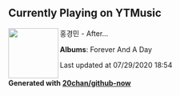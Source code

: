## Currently Playing on YTMusic

[<img align="left" width="100" src="https://lh3.googleusercontent.com/S1Y6U_uVWXt4YMxng2CaZ2Kyz3GvaP5WPTOxtVssoSozfG1eDM865ONUHyqNOr88h-_d35vMZIxsFpGM">](https://music.youtube.com/channel/UCKxlMavIvMyCK9gMO31n8ag)

홍경민 - After…

**Albums**: Forever And A Day

Last updated at 07/29/2020 18:54

#### Generated with [20chan/github-now](https://github.com/20chan/github-now)


<!--
**20chan/20chan** is a ✨ _special_ ✨ repository because its `README.md` (this file) appears on your GitHub profile.

Here are some ideas to get you started:

- 🔭 I’m currently working on ...
- 🌱 I’m currently learning ...
- 👯 I’m looking to collaborate on ...
- 🤔 I’m looking for help with ...
- 💬 Ask me about ...
- 📫 How to reach me: ...
- 😄 Pronouns: ...
- ⚡ Fun fact: ...
-->
